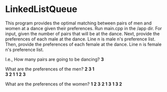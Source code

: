 # LinkedListQueue

This program provides the optimal matching between pairs of men and women at a dance given their preferences.
Run main.cpp in the /app dir.
For input, given the number of pairs that will be at the dance.
Next, provide the preferences of each male at the dance. Line n is male n's preference list.
Then, provide the preferences of each female at the dance. Line n is female n's preference list.

I.e., 
How many pairs are going to be dancing? **3**

What are the preferences of the men?
**2 3 1**       
**3 2 1**
**1 2 3**

What are the preferences of the women?
**1 2 3**
**2 1 3**
**1 3 2**


